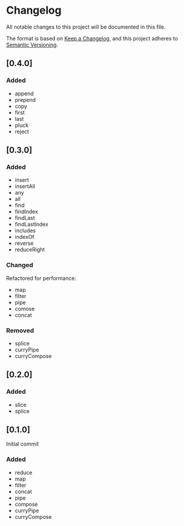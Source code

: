 # Changelog

All notable changes to this project will be documented in this file.

The format is based on [Keep a Changelog](https://keepachangelog.com/en/1.0.0/),
and this project adheres to [Semantic Versioning](https://semver.org/spec/v2.0.0.html).

## [0.4.0]

### Added

- append
- prepend
- copy
- first
- last
- pluck
- reject

## [0.3.0]

### Added

- insert
- insertAll
- any
- all
- find
- findIndex
- findLast
- findLastIndex
- includes
- indexOf
- reverse
- reduceRight

### Changed

Refactored for performance:
- map
- filter
- pipe
- comose
- concat

### Removed
- splice
- curryPipe
- curryCompose

## [0.2.0]

### Added

- slice
- splice

## [0.1.0]

Initial commit

### Added

- reduce
- map
- filter
- concat
- pipe
- compose
- curryPipe
- curryCompose
